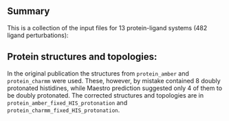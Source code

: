 
## Summary ##
This is a collection of the input files for 13 protein-ligand systems (482 ligand perturbations):

## Protein structures and topologies: ##
  In the original publication the structures from `protein_amber` and `protein_charmm` were used. These, however, by mistake contained 8 doubly protonated histidines, while Maestro prediction suggested only 4 of them to be doubly protonated. The corrected structures and topologies are in `protein_amber_fixed_HIS_protonation` and `protein_charmm_fixed_HIS_protonation`.

